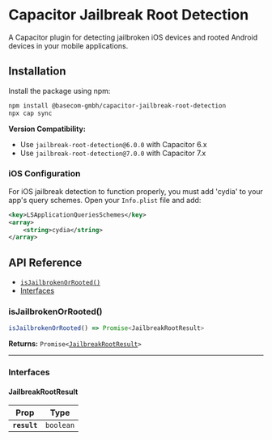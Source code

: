 # Capacitor Jailbreak Root Detection

A Capacitor plugin for detecting jailbroken iOS devices and rooted Android devices in your mobile applications.

## Installation

Install the package using npm:

```bash
npm install @basecom-gmbh/capacitor-jailbreak-root-detection
npx cap sync
```

**Version Compatibility:**

- Use `jailbreak-root-detection@6.0.0` with Capacitor 6.x
- Use `jailbreak-root-detection@7.0.0` with Capacitor 7.x

### iOS Configuration

For iOS jailbreak detection to function properly, you must add 'cydia' to your app's query schemes. Open your `Info.plist` file and add:

```xml
<key>LSApplicationQueriesSchemes</key>
<array>
    <string>cydia</string>
</array>
```

## API Reference

<docgen-index>

* [`isJailbrokenOrRooted()`](#isjailbrokenorrooted)
* [Interfaces](#interfaces)

</docgen-index>

<docgen-api>
<!--Update the source file JSDoc comments and rerun docgen to update the docs below-->

### isJailbrokenOrRooted()

```typescript
isJailbrokenOrRooted() => Promise<JailbreakRootResult>
```

**Returns:** <code>Promise&lt;<a href="#jailbreakrootresult">JailbreakRootResult</a>&gt;</code>

--------------------


### Interfaces


#### JailbreakRootResult

| Prop         | Type                 |
| ------------ | -------------------- |
| **`result`** | <code>boolean</code> |

</docgen-api>
